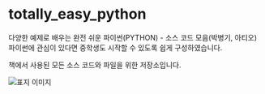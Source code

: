 # totally_easy_python
다양한 예제로 배우는 완전 쉬운 파이썬(PYTHON) - 소스 코드 모음(박병기, 아티오) 
파이썬에 관심이 있다면 중학생도 시작할 수 있도록 쉽게 구성하였습니다. 

책에서 사용된 모든 소스 코드와 파일을 위한 저장소입니다.
 
 ![표지 이미지](https://user-images.githubusercontent.com/19771481/63221621-af511700-c1d6-11e9-9dbf-d32506638cfb.jpg)

